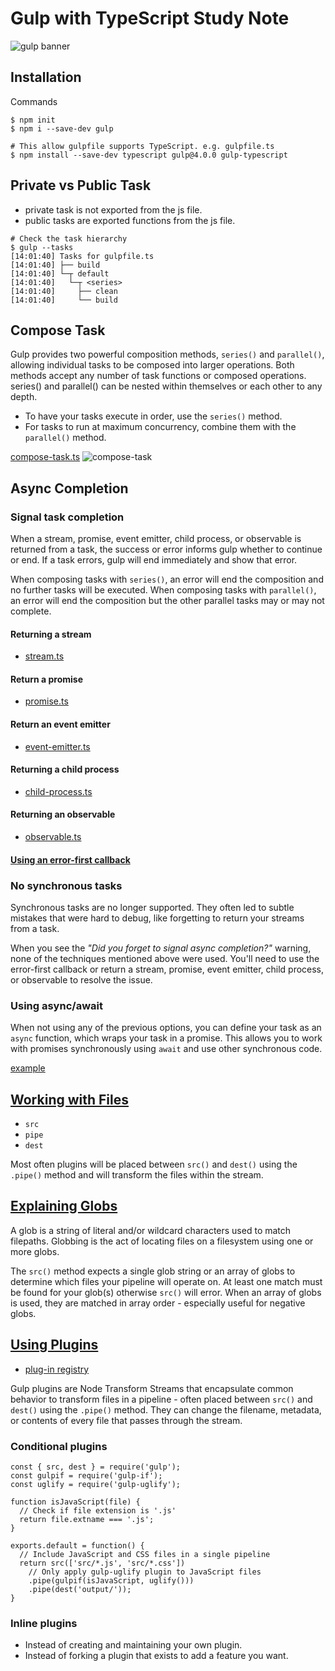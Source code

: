 # Gulp with TypeScript Study Note

![gulp banner](images\gulp.png)

## Installation 

Commands
```
$ npm init
$ npm i --save-dev gulp
```

```
# This allow gulpfile supports TypeScript. e.g. gulpfile.ts
$ npm install --save-dev typescript gulp@4.0.0 gulp-typescript
```

## Private vs Public Task

- private task is not exported from the js file. 
- public tasks are exported functions from the js file.

```
# Check the task hierarchy
$ gulp --tasks
[14:01:40] Tasks for gulpfile.ts
[14:01:40] ├── build
[14:01:40] └─┬ default
[14:01:40]   └─┬ <series>
[14:01:40]     ├── clean
[14:01:40]     └── build
```

## Compose Task

Gulp provides two powerful composition methods, ```series()``` and ```parallel()```, allowing individual tasks to be composed into larger operations. Both methods accept any number of task functions or composed operations. series() and parallel() can be nested within themselves or each other to any depth.
- To have your tasks execute in order, use the ```series()``` method.
- For tasks to run at maximum concurrency, combine them with the ```parallel()``` method.

[compose-task.ts](./src/compose.task.ts)
![compose-task](./images/compose-task.png)

## Async Completion

### Signal task completion

When a stream, promise, event emitter, child process, or observable is returned from a task, the success or error informs gulp whether to continue or end. If a task errors, gulp will end immediately and show that error.

When composing tasks with ```series()```, an error will end the composition and no further tasks will be executed. When composing tasks with ```parallel()```, an error will end the composition but the other parallel tasks may or may not complete.

#### Returning a stream
- [stream.ts](./src/stream.ts)

#### Return a promise
- [promise.ts](./src/promise.ts)

#### Return an event emitter
- [event-emitter.ts](./src/event-emitter.ts)

#### Returning a child process
- [child-process.ts](./src/child-process.ts)

#### Returning an observable
- [observable.ts](./src/observable.ts)

#### [Using an error-first callback ](https://gulpjs.com/docs/en/getting-started/async-completion#using-an-error-first-callback)


### No synchronous tasks

Synchronous tasks are no longer supported. They often led to subtle mistakes that were hard to debug, like forgetting to return your streams from a task.

When you see the _"Did you forget to signal async completion?"_ warning, none of the techniques mentioned above were used. You'll need to use the error-first callback or return a stream, promise, event emitter, child process, or observable to resolve the issue.

### Using async/await

When not using any of the previous options, you can define your task as an ```async``` function, which wraps your task in a promise. This allows you to work with promises synchronously using ```await``` and use other synchronous code.

[example](./src/async-await.ts)


## [Working with Files](https://gulpjs.com/docs/en/getting-started/working-with-files#working-with-files)

- ```src```
- ```pipe```
- ```dest```

Most often plugins will be placed between ```src()``` and ```dest()``` using the ```.pipe()``` method and will transform the files within the stream.

## [Explaining Globs](https://gulpjs.com/docs/en/getting-started/explaining-globs#explaining-globs)

A glob is a string of literal and/or wildcard characters used to match filepaths. Globbing is the act of locating files on a filesystem using one or more globs.

The ```src()``` method expects a single glob string or an array of globs to determine which files your pipeline will operate on. At least one match must be found for your glob(s) otherwise ```src()``` will error. When an array of globs is used, they are matched in array order - especially useful for negative globs.

## [Using Plugins](https://gulpjs.com/docs/en/getting-started/using-plugins)

- [plug-in registry](https://gulpjs.com/plugins/)

Gulp plugins are Node Transform Streams that encapsulate common behavior to transform files in a pipeline - often placed between ```src()``` and ```dest()``` using the ```.pipe()``` method. They can change the filename, metadata, or contents of every file that passes through the stream.

### Conditional plugins 
```
const { src, dest } = require('gulp');
const gulpif = require('gulp-if');
const uglify = require('gulp-uglify');

function isJavaScript(file) {
  // Check if file extension is '.js'
  return file.extname === '.js';
}

exports.default = function() {
  // Include JavaScript and CSS files in a single pipeline
  return src(['src/*.js', 'src/*.css'])
    // Only apply gulp-uglify plugin to JavaScript files
    .pipe(gulpif(isJavaScript, uglify()))
    .pipe(dest('output/'));
}
```
### Inline plugins

- Instead of creating and maintaining your own plugin.
- Instead of forking a plugin that exists to add a feature you want.


